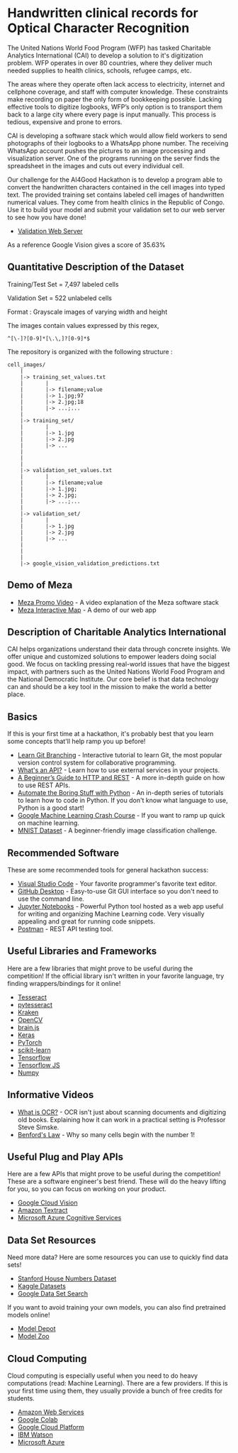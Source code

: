 # Handwritten clinical records for Optical Character Recognition 

The United Nations World Food Program (WFP) has tasked Charitable Analytics
International (CAI) to develop a solution to it's digitization problem. WFP operates in
over 80 countries, where they deliver much needed supplies to health clinics, schools,
refugee camps, etc.

The areas where they operate often lack access to electricity, internet and cellphone coverage, and staff with
computer knowledge. These constraints make recording on paper the only form of bookkeeping possible. 
Lacking effective tools to digitize logbooks, WFP’s only option is to transport them back to a large 
city where every page is input manually. This process is tedious, expensive and prone to errors.

CAI is developing a software stack which would allow field workers to send photographs of their logbooks to a WhatsApp
phone number. The receiving WhatsApp account pushes the pictures to an image processing and visualization server.
One of the programs running on the server finds the spreadsheet in the images and cuts out every individual cell.

Our challenge for the AI4Good Hackathon is to develop a program able to convert the handwritten characters 
contained in the cell images into typed text. The provided training set contains labeled cell images of 
handwritten numerical values. They come from health clinics in the Republic of Congo. 
Use it to build your model and submit your validation set to our web server to see how you have done!

- [Validation Web Server](http://mezademo.charitableanalytics.org:8080)


As a reference Google Vision gives a score of 35.63%


## Quantitative Description of the Dataset

Training/Test Set = 7,497 labeled cells

Validation Set = 522 unlabeled cells

Format : Grayscale images of varying width and height

The images contain values expressed by this regex,
    
    ^[\-]?[0-9]*[\.\,]?[0-9]*$


The repository is organized with the following structure :
 
	cell_images/
		|
		|-> training_set_values.txt
		|		|
		|		|-> filename;value
		|		|-> 1.jpg;97
		|		|-> 2.jpg;18
		|		|-> ...;...
		|
		|-> training_set/
		|		|
		|		|-> 1.jpg
		|		|-> 2.jpg
		|		|-> ...
		|
		|
		|
		|-> validation_set_values.txt
		|		|
		|		|-> filename;value
		|		|-> 1.jpg;
		|		|-> 2.jpg;
		|		|-> ...;...
		|
		|-> validation_set/
		|		|
		|		|-> 1.jpg
		|		|-> 2.jpg
		|		|-> ...
		|
		|
		|
		|-> google_vision_validation_predictions.txt


## Demo of Meza

- [Meza Promo Video](https://youtu.be/G8NNF9lyKhA) - A video explanation of the Meza software stack
- [Meza Interactive Map](http://mezademo.charitableanalytics.org) - A demo of our web app


## Description of Charitable Analytics International

CAI helps organizations understand their data through concrete insights. We offer
unique and customized solutions to empower leaders doing social good. We focus on
tackling pressing real-world issues that have the biggest impact, with partners such as
the United Nations World Food Program and the National Democratic Institute. Our
core belief is that data technology can and should be a key tool in the mission to make
the world a better place.


## Basics

If this is your first time at a hackathon, it's probably best that you learn some concepts that'll help ramp you up before!

- [Learn Git Branching](https://learngitbranching.js.org/) - Interactive tutorial to learn Git, the most popular version control system for collaborative programming.
- [What's an API?](https://medium.freecodecamp.org/what-is-an-api-in-english-please-b880a3214a82) - Learn how to use external services in your projects.
- [A Beginner’s Guide to HTTP and REST](https://code.tutsplus.com/tutorials/a-beginners-guide-to-http-and-rest--net-16340) - A more in-depth guide on how to use REST APIs.
- [Automate the Boring Stuff with Python](https://automatetheboringstuff.com/) - An in-depth series of tutorials to learn how to code in Python. If you don't know what language to use, Python is a good start!
- [Google Machine Learning Crash Course](https://developers.google.com/machine-learning/crash-course/ml-intro) - If you want to ramp up quick on machine learning.
- [MNIST Dataset](https://towardsdatascience.com/image-classification-in-10-minutes-with-mnist-dataset-54c35b77a38d) - A beginner-friendly image classification challenge. 

## Recommended Software

These are some recommended tools for general hackathon success:

- [Visual Studio Code](https://code.visualstudio.com/) - Your favorite programmer's favorite text editor.
- [GitHub Desktop](https://desktop.github.com/) - Easy-to-use Git GUI interface so you don't need to use the command line.
- [Jupyter Notebooks](http://jupyter.org/install) - Powerful Python tool hosted as a web app useful for writing and organizing Machine Learning code. Very visually appealing and great for running code snippets.
- [Postman](https://www.getpostman.com/) - REST API testing tool.


## Useful Libraries and Frameworks

Here are a few libraries that might prove to be useful during the competition! If the official library isn't written in your favorite language, try finding wrappers/bindings for it online!

- [Tesseract](https://github.com/tesseract-ocr/)
- [pytesseract](https://pypi.org/project/pytesseract/)
- [Kraken](http://kraken.re/)
- [OpenCV](https://pypi.org/project/opencv-python/)
- [brain.js](https://github.com/BrainJS/brain.js)
- [Keras](https://keras.io/)
- [PyTorch](https://pytorch.org/)
- [scikit-learn](http://scikit-learn.org/stable/)
- [Tensorflow](https://www.tensorflow.org/tutorials/)
- [Tensorflow JS](https://js.tensorflow.org/)
- [Numpy](http://www.numpy.org/)


## Informative Videos

- [What is OCR?](https://www.youtube.com/watch?v=ZNrteLp_SvY) - OCR isn't just about scanning documents and digitizing old books. Explaining how it can work in a practical setting is Professor Steve Simske.
- [Benford's Law](https://www.youtube.com/watch?v=XXjlR2OK1kM) - Why so many cells begin with the number 1! 


## Useful Plug and Play APIs

Here are a few APIs that might prove to be useful during the competition! These are a software engineer's best friend. These will do the heavy lifting for you, so you can focus on working on your product.

- [Google Cloud Vision](https://cloud.google.com/vision/docs/ocr)
- [Amazon Textract](https://aws.amazon.com/textract/)
- [Microsoft Azure Cognitive Services](https://azure.microsoft.com/en-ca/services/cognitive-services/directory/vision/)


## Data Set Resources

Need more data? Here are some resources you can use to quickly find data sets!

- [Stanford House Numbers Dataset](http://ufldl.stanford.edu/housenumbers/)
- [Kaggle Datasets](https://www.kaggle.com/datasets)
- [Google Data Set Search](https://toolbox.google.com/datasetsearch)

If you want to avoid training your own models, you can also find pretrained models online!

- [Model Depot](https://modeldepot.io/)
- [Model Zoo](https://modelzoo.co/)


## Cloud Computing

Cloud computing is especially useful when you need to do heavy computations (read: Machine Learning). There are a few providers. If this is your first time using them, they usually provide a bunch of free credits for students.

- [Amazon Web Services](https://aws.amazon.com/machine-learning/)
- [Google Colab](https://colab.research.google.com/notebooks/welcome.ipynb)
- [Google Cloud Platform](https://cloud.google.com/products/ai/)
- [IBM Watson](https://www.ibm.com/analytics/machine-learning)
- [Microsoft Azure](https://azure.microsoft.com/en-ca/overview/machine-learning/)
